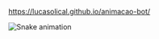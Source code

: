 https://lucasolical.github.io/animacao-bot/

  ![Snake animation](https://github.com/danielbped/danielbped/blob/output/github-contribution-grid-snake.svg)
